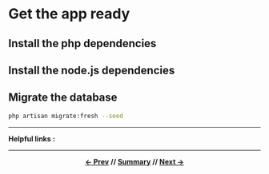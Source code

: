 # Get the app ready

## Install the php dependencies

## Install the node.js dependencies

## Migrate the database

```sh
php artisan migrate:fresh --seed
```

<hr>

**Helpful links :**

<hr>
<div align="center">

**[<- Prev](homestead.md) // [Summary](../README.md) // [Next ->](#)**

</div>